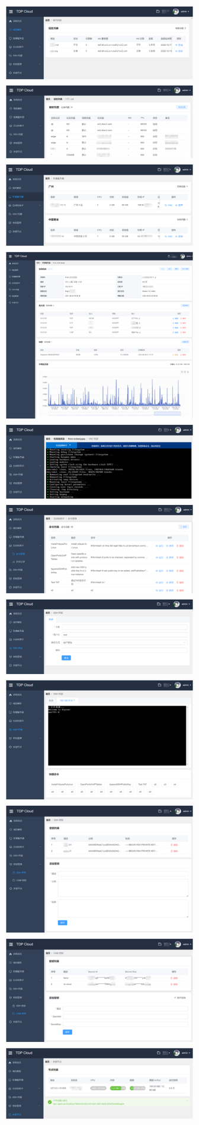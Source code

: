 ![](images/域名列表.png)

![](images/域名解析.png)

![](images/轻量服务器列表.png)

![](images/轻量服务器.png)

![](images/VNC终端.png)

![](images/自动化助手.png)

![](images/SSH终端.png)

![](images/SSH终端2.png)

![](images/SSH密钥.png)

![](images/腾讯云CAM.png)

![](images/超级节点.png)
